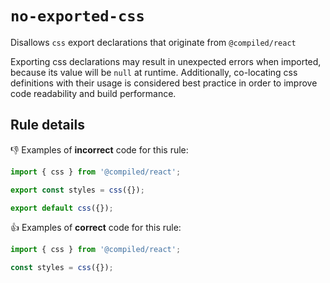 # `no-exported-css`

Disallows `css` export declarations that originate from `@compiled/react`

Exporting css declarations may result in unexpected errors when imported, because its value will be `null` at runtime. Additionally, co-locating css definitions with their usage is considered best practice in order to improve code readability and build performance.

## Rule details

👎 Examples of **incorrect** code for this rule:

```js
import { css } from '@compiled/react';

export const styles = css({});

export default css({});
```

👍 Examples of **correct** code for this rule:

```js
import { css } from '@compiled/react';

const styles = css({});
```
